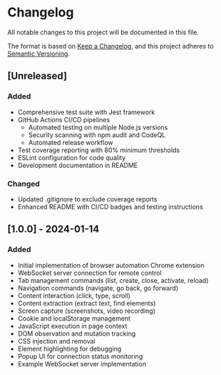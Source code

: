 # Changelog

All notable changes to this project will be documented in this file.

The format is based on [Keep a Changelog](https://keepachangelog.com/en/1.0.0/),
and this project adheres to [Semantic Versioning](https://semver.org/spec/v2.0.0.html).

## [Unreleased]

### Added
- Comprehensive test suite with Jest framework
- GitHub Actions CI/CD pipelines
  - Automated testing on multiple Node.js versions
  - Security scanning with npm audit and CodeQL
  - Automated release workflow
- Test coverage reporting with 80% minimum thresholds
- ESLint configuration for code quality
- Development documentation in README

### Changed
- Updated .gitignore to exclude coverage reports
- Enhanced README with CI/CD badges and testing instructions

## [1.0.0] - 2024-01-14

### Added
- Initial implementation of browser automation Chrome extension
- WebSocket server connection for remote control
- Tab management commands (list, create, close, activate, reload)
- Navigation commands (navigate, go back, go forward)
- Content interaction (click, type, scroll)
- Content extraction (extract text, find elements)
- Screen capture (screenshots, video recording)
- Cookie and localStorage management
- JavaScript execution in page context
- DOM observation and mutation tracking
- CSS injection and removal
- Element highlighting for debugging
- Popup UI for connection status monitoring
- Example WebSocket server implementation